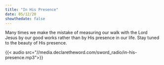 ```yaml
---
title: "In His Presence"
date: 05/12/20
showthedate: false
---
```


Many times we make the mistake of measuring our walk with the Lord Jesus by our good works rather than by His presence in our life. Stay tuned to the beauty of His presence.
<!--more-->
{{< audio src="//media.declaretheword.com/sword_radio/in-his-presence.mp3">}}